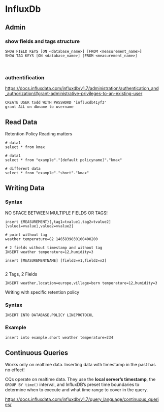 # InfluxDb

## Admin

### show fields and tags structure

    SHOW FIELD KEYS [ON <database_name>] [FROM <measurement_name>]
    SHOW TAG KEYS [ON <database_name>] [FROM <measurement_name>]


​    
### authentification

https://docs.influxdata.com/influxdb/v1.7/administration/authentication_and_authorization/#grant-administrative-privileges-to-an-existing-user

    CREATE USER todd WITH PASSWORD 'influxdb41yf3'
    grant ALL on dbname to username



## Read Data

Retention Policy Reading matters

```
# data1
select * from kmax

# data1
select * from "example"."[default policyname]"."kmax"

# different data
select * from "example"."short"."kmax"
```



## Writing Data

### Syntax

NO SPACE BETWEEN MULTIPLE FIELDS OR TAGS!

```
insert {MEASUREMENT}[,tag1=tvalue1,tag2=tvalue2] [value1=vvalue1,value2=vvalue2]
```



```
# point without tag
weather temperature=82 1465839830100400200

# 2 fields without timestamp and without tag
INSERT weather temperature=12,humidity=3

insert [MEASUREMENTNAME] [field2=v1,field2=v2]
	
```



2 Tags, 2 Fields

```
INSERT weather,location=europe,village=bern temperature=12,humidity=3
```



Writing with specific retention policy

### Syntax

```
INSERT INTO DATABASE.POLICY LINEPROTOCOL
```



### Example

```
insert into example.short weather temperature=234
```



## Continuous Queries

Works only on realtime data. Inserting data with timestamp in the past has no effect!

CQs operate on realtime data. They use the **local server’s timestamp**, the `GROUP BY time()` interval, and InfluxDB’s preset time boundaries to determine when to execute and what time range to cover in the query.

<https://docs.influxdata.com/influxdb/v1.7/query_language/continuous_queries/>
